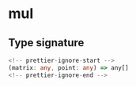 # mul

## Type signature

```typescript
<!-- prettier-ignore-start -->
(matrix: any, point: any) => any[]
<!-- prettier-ignore-end -->
```
